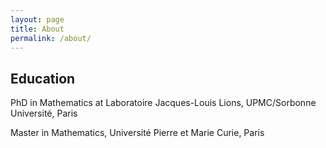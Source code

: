 ```yaml
---
layout: page
title: About
permalink: /about/
---
```


## Education 

PhD in Mathematics at Laboratoire Jacques-Louis Lions, UPMC/Sorbonne Université, Paris

Master in Mathematics, Université Pierre et Marie Curie, Paris 